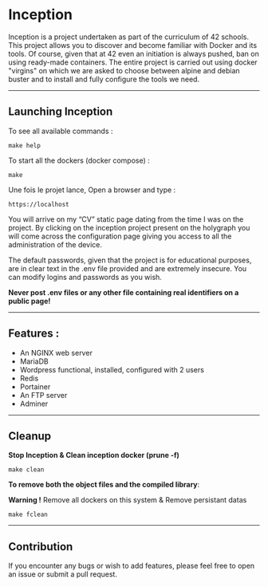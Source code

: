 # Inception
Inception is a project undertaken as part of the curriculum of 42 schools. This project allows you to discover and become familiar with Docker and its tools. Of course, given that at 42 even an initiation is always pushed, ban on using ready-made containers. The entire project is carried out using docker "virgins" on which we are asked to choose between alpine and debian buster and to install and fully configure the tools we need.

----

## Launching Inception

To see all available commands :

``make help``

To start all the dockers (docker compose) :

``make``

Une fois le projet lance, Open a browser and type :

``https://localhost``

You will arrive on my “CV” static page dating from the time I was on the project. By clicking on the inception project present on the holygraph you will come across the configuration page giving you access to all the administration of the device.

The default passwords, given that the project is for educational purposes, are in clear text in the .env file provided and are extremely insecure. You can modify logins and passwords as you wish.

**Never post .env files or any other file containing real identifiers on a public page!**

----

## Features :

- An NGINX web server
- MariaDB
- Wordpress functional, installed, configured with 2 users
- Redis
- Portainer
- An FTP server
- Adminer


----

## Cleanup
**Stop Inception & Clean inception docker (prune -f)**

``make clean``

**To remove both the object files and the compiled library**:

**Warning !** Remove all dockers on this system & Remove persistant datas

``make fclean``

----

## Contribution
If you encounter any bugs or wish to add features, please feel free to open an issue or submit a pull request.
